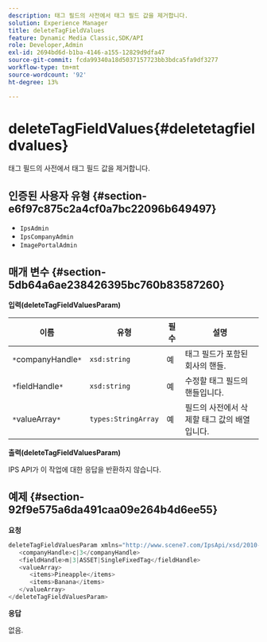 ```yaml
---
description: 태그 필드의 사전에서 태그 필드 값을 제거합니다.
solution: Experience Manager
title: deleteTagFieldValues
feature: Dynamic Media Classic,SDK/API
role: Developer,Admin
exl-id: 2694bd6d-b1ba-4146-a155-12829d9dfa47
source-git-commit: fcda99340a18d5037157723bb3bdca5fa9df3277
workflow-type: tm+mt
source-wordcount: '92'
ht-degree: 13%

---
```


# deleteTagFieldValues{#deletetagfieldvalues}

태그 필드의 사전에서 태그 필드 값을 제거합니다.

## 인증된 사용자 유형 {#section-e6f97c875c2a4cf0a7bc22096b649497}

* `IpsAdmin`
* `IpsCompanyAdmin`
* `ImagePortalAdmin`

## 매개 변수 {#section-5db64a6ae238426395bc760b83587260}

**입력(deleteTagFieldValuesParam)**

| 이름 | 유형 | 필수 | 설명 |
|---|---|---|---|
| `*`companyHandle`*` | `xsd:string` | 예 | 태그 필드가 포함된 회사의 핸들. |
| `*`fieldHandle`*` | `xsd:string` | 예 | 수정할 태그 필드의 핸들입니다. |
| `*`valueArray`*` | `types:StringArray` | 예 | 필드의 사전에서 삭제할 태그 값의 배열입니다. |

**출력(deleteTagFieldValuesParam)**

IPS API가 이 작업에 대한 응답을 반환하지 않습니다.

## 예제 {#section-92f9e575a6da491caa09e264b4d6ee55}

**요청**

```java
deleteTagFieldValuesParam xmlns="http://www.scene7.com/IpsApi/xsd/2010-01-31">
   <companyHandle>c|3</companyHandle>
   <fieldHandle>m|3|ASSET|SingleFixedTag</fieldHandle>
   <valueArray>
      <items>Pineapple</items>
      <items>Banana</items>
   </valueArray>
</deleteTagFieldValuesParam>
```

**응답**

없음.
